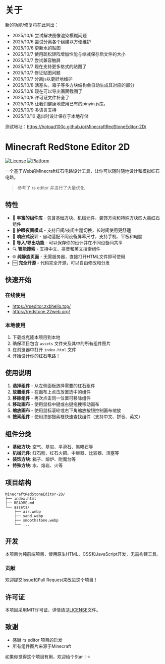 # 关于


新的功能/修复将在此列出：
- 2025/10/6 尝试解决图像渲染模糊问题
- 2025/10/6 尝试分离各个组建以方便维护
- 2025/10/6 更新水的贴图
- 2025/10/7 使用疏松矩阵增加性能与缩减保存后文件的大小
- 2025/10/7 尝试兼容触屏
- 2025/10/7 现在支持更多格式的贴图了
- 2025/10/7 修证贴图问题
- 2025/10/7 分离js以更好地维护
- 2025/10/8 活塞头，箱子等多方块结构会自动生成其对应的部分
- 2025/10/8 现在可以导出画面截图了
- 2025/10/8 许可证文件补全了
- 2025/10/8 让我们健康地使用已有的pinyin.js库。
- 2025/10/9 多语言支持
- 2025/10/10 退出时设计保存于本地存储


测试地址：https://hotpad100c.github.io/MinecraftRedStoneEditor-2D/

# Minecraft RedStone Editor 2D

[![License](https://img.shields.io/badge/license-MIT-blue.svg)](LICENSE)
[![Platform](https://img.shields.io/badge/platform-Web-lightgrey.svg)](https://github.com/ZXBHELLO/MinecraftRedStoneEditor-2D)

一个基于Web的Minecraft红石电路设计工具，让你可以随时随地设计和模拟红石电路。

> 参考了 rs editor 并进行了大量优化

## 特性

- 🧱 **丰富的组件库** - 包含基础方块、机械元件、装饰方块和特殊方块四大类红石组件
- 🌙 **护眼夜间模式** - 支持日间/夜间主题切换，长时间使用更舒适
- 📱 **响应式设计** - 自动适配不同设备屏幕尺寸，支持手机、平板和电脑
- 💾 **导入/导出功能** - 可以保存你的设计并在不同设备间共享
- 🔍 **智能搜索** - 支持中文、拼音和英文搜索组件
- 🌐 **纯静态页面** - 无需服务器，直接打开HTML文件即可使用
- 🆓 **完全开源** - 代码完全开源，可以自由修改和分发

## 快速开始

### 在线使用

- https://rseditor.zxbhello.top/
- https://redstone.22web.org/

### 本地使用

1. 下载或克隆本项目到本地
2. 确保项目包含 `assets` 文件夹及其中的所有组件图片
3. 在浏览器中打开 `index.html` 文件
4. 开始设计你的红石电路！

## 使用说明

1. **选择组件** - 从左侧面板选择需要的红石组件
2. **放置组件** - 在画布上点击放置选中的组件
3. **移除组件** - 再次点击同一位置可移除组件
4. **移动画布** - 使用鼠标中键或右键拖拽移动画布
5. **缩放画布** - 使用鼠标滚轮或右下角缩放按钮控制画布缩放
6. **搜索组件** - 使用顶部搜索框快速查找组件（支持中文、拼音、英文）

## 组件分类

- **基础方块**: 空气、基岩、平滑石、黑曜石等
- **机械元件**: 红石粉、红石火把、中继器、比较器、活塞等
- **装饰方块**: 箱子、熔炉、附魔台等
- **特殊方块**: 水、熔岩、火等

## 项目结构

```
MinecraftRedStoneEditor-2D/
├── index.html
├── README.md
└── assets/
    ├── air.webp
    ├── sand.webp
    ├── smoothstone.webp
    └── ...
```

## 开发

本项目为纯前端项目，使用原生HTML、CSS和JavaScript开发，无需构建工具。

### 贡献

欢迎提交Issue和Pull Request来改进这个项目！

## 许可证

本项目采用MIT许可证，详情请见[LICENSE](LICENSE)文件。

## 致谢

- 感谢 rs editor 项目的启发
- 所有组件图片来源于Minecraft

如果你觉得这个项目有用，欢迎给个Star！⭐
